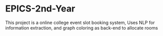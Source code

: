 # EPICS-2nd-Year
This project is a online college event slot booking system, Uses NLP for information extraction, and graph coloring as back-end to allocate rooms
